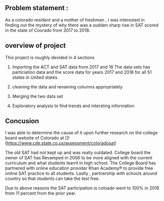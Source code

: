 ## Problem statement :
As a colorado resident and a mother of freshman , I was interested in finding out the mystery of why there was a sudden 
sharp rise in SAT scored in the state of Coorado from 2017 to 2018.


## overview of  project  
This project is  roughly devided in 4 sections
1. Importing the ACT and  SAT data from 2017  and 18
The data sets has particiation data and the score data for years 2017 and 2018 for all 51 states  in United states.

2. cleaning the data and renaming columns appropriately
3. Merging the two data set
4. Exploratory analysis to find trends and intersting information


## Concusion  
I was able to determine the cause of it upon further research on the college board website of Colorado at 
[]!(https://www.cde.state.co.us/assessment/coloradosat)

The  old SAT  had not kept up and was really outdated.
College board  the owner of SAT has Revamped in 2006  to be more aligned with the current curriculum and what students learnt in high school.
The College Board has partnered with online education provider Khan Academy® to provide free online SAT practice to all students.
Lastly , partnership with schools around country so that students can take the test free.

Due to above reasons the SAT participation is coloado went to 100% in 2018 from 11 percent from the prior year. 



